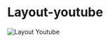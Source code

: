 ﻿# Layout-youtube
![Layout Youtube](https://github.com/Priscilagit/Layout-youtube/assets/108772120/0b5ab32b-d929-4459-a2b0-ba970091b8b1)
